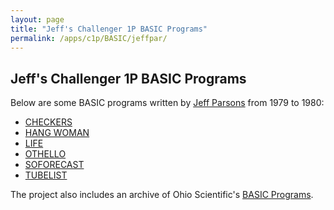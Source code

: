 ```yaml
---
layout: page
title: "Jeff's Challenger 1P BASIC Programs"
permalink: /apps/c1p/BASIC/jeffpar/
---
```


Jeff's Challenger 1P BASIC Programs
-----------------------------------

Below are some BASIC programs written by [Jeff Parsons](https://twitter.com/jeffpar) from 1979 to 1980:

- [CHECKERS](checkers/)
- [HANG WOMAN](hangwoman/)
- [LIFE](life/)
- [OTHELLO](othello/)
- [SOFORECAST](soforecast/)
- [TUBELIST](tubelist/)

The project also includes an archive of Ohio Scientific's [BASIC Programs](../OSI/).
